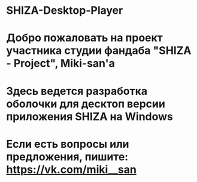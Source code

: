 # SHIZA-Desktop-Player
# Добро пожаловать на проект участника студии фандаба "SHIZA - Project", Miki-san'а
# Здесь ведется разработка оболочки для десктоп версии приложения SHIZA на Windows
# Если есть вопросы или предложения, пишите: https://vk.com/miki__san
